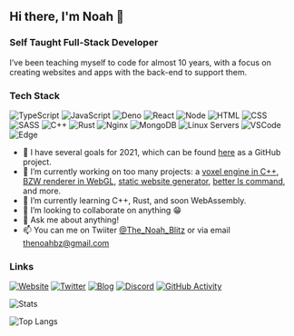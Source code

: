 ## Hi there, I'm Noah 👋

### Self Taught Full-Stack Developer
I’ve been teaching myself to code for almost 10 years, with a focus on creating websites and apps with the back-end to support them.

### Tech Stack

![TypeScript](https://img.shields.io/badge/-TypeScript-007ACC?style=for-the-badge&logoColor=white&logo=typescript)
![JavaScript](https://img.shields.io/badge/-JavaScript-F7DF1E?style=for-the-badge&logoColor=black&logo=javascript)
![Deno](https://img.shields.io/badge/-Deno-000000?style=for-the-badge&logoColor=white&logo=deno)
![React](https://img.shields.io/badge/-React-61DAFB?style=for-the-badge&logoColor=black&logo=react)
![Node](https://img.shields.io/badge/-Node-339933?style=for-the-badge&logoColor=white&logo=node.js)
![HTML](https://img.shields.io/badge/-HTML-E34F26?style=for-the-badge&logoColor=white&logo=html5)
![CSS](https://img.shields.io/badge/-CSS-1572B6?style=for-the-badge&logoColor=white&logo=css3)
![SASS](https://img.shields.io/badge/-SASS-CC6699?style=for-the-badge&logoColor=white&logo=sass)
![C++](https://img.shields.io/badge/-C++-00599C?style=for-the-badge&logoColor=white&logo=c%2B%2B)
![Rust](https://img.shields.io/badge/-Rust-221E1F?style=for-the-badge&logoColor=white&logo=rust)
![Nginx](https://img.shields.io/badge/-Nginx-269539?style=for-the-badge&logoColor=white&logo=nginx)
![MongoDB](https://img.shields.io/badge/-MongoDB-47A248?style=for-the-badge&logoColor=white&logo=mongodb)
![Linux Servers](https://img.shields.io/badge/-Linux%20Servers-FCC624?style=for-the-badge&logoColor=black&logo=linux)
![VSCode](https://img.shields.io/badge/-VSCode-007ACC?style=for-the-badge&logoColor=white&logo=visual-studio-code)
![Edge](https://img.shields.io/badge/-Edge-0078D7?style=for-the-badge&logoColor=white&logo=microsoft-edge)

- 🏁 I have several goals for 2021, which can be found [here](https://github.com/users/The-Noah/projects/1) as a GitHub project.
- 🔭 I’m currently working on too many projects: a [voxel engine in C++](https://cppvoxel.netlify.app), [BZW renderer in WebGL](https://github.com/The-Noah/webbzw), [static website generator](https://github.com/The-Noah/static-site-generator), [better ls command](https://github.com/The-Noah/lsfp), and more.
- 🌱 I’m currently learning C++, Rust, and soon WebAssembly.
- 👯 I’m looking to collaborate on anything 😁
- 💬 Ask me about anything!
- 📫 You can me on Twiiter [@The_Noah_Blitz](https://twitter.com/The_Noah_Blitz) or via email thenoahbz@gmail.com

### Links

[![Website](https://img.shields.io/badge/-Website-white?style=for-the-badge)](https://thenoah.dev)
[![Twitter](https://img.shields.io/badge/-@The_Noah_Blitz-white?style=for-the-badge&logo=twitter)](https://thenoah.dev)
[![Blog](https://img.shields.io/badge/-Blog-white?style=for-the-badge&logoColor=2962FF&logo=hashnode)](https://hashnode.com/@thenoah)
[![Discord](https://img.shields.io/badge/-Discord-white?style=for-the-badge&logo=discord)](https://discord.gg/fp7TjCe)
[![GitHub Activity](https://img.shields.io/badge/-GitHub%20Activity-white?style=for-the-badge&logoColor=black&logo=github)](https://gitstalk.netlify.app/The-Noah)

<!--
**The-Noah/The-Noah** is a ✨ _special_ ✨ repository because its `README.md` (this file) appears on your GitHub profile.

Here are some ideas to get you started:

- 🔭 I’m currently working on ...
- 🌱 I’m currently learning ...
- 👯 I’m looking to collaborate on ...
- 🤔 I’m looking for help with ...
- 💬 Ask me about ...
- 📫 How to reach me: ...
- 😄 Pronouns: ...
- ⚡ Fun fact: ...

![TypeScript](https://img.shields.io/badge/-TypeScript-black?style=for-the-badge&logo=typescript&labelColor=007ACC)
![JavaScript](https://img.shields.io/badge/-JavaScript-black?style=for-the-badge&logo=javascript&labelColor=F7DF1E)
![React](https://img.shields.io/badge/-React-black?style=for-the-badge&logo=react&labelColor=61DAFB)
![Deno](https://img.shields.io/badge/-Deno-black?style=for-the-badge&logo=deno&labelColor=000000)
![Node](https://img.shields.io/badge/-Node-black?style=for-the-badge&logo=node.js&labelColor=339933)
![C++](https://img.shields.io/badge/-C++-black?style=for-the-badge&logo=cplusplus&labelColor=00599C)
-->

![Stats](https://github-readme-stats.vercel.app/api?username=The-Noah&count_private=true&show_icons=true&theme=vue-dark)

![Top Langs](https://github-readme-stats.vercel.app/api/top-langs/?username=The-Noah&layout=compact&show_icons=true&theme=vue-dark&exclude_repo=cengine)
